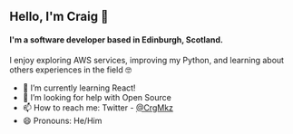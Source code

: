 ## Hello, I'm Craig 👋
#### I'm a software developer based in Edinburgh, Scotland. 
I enjoy exploring AWS services, improving my Python, and learning about others experiences in the field 🤓

- 🌱 I’m currently learning React!
- 🤔 I’m looking for help with Open Source
- 📫 How to reach me: Twitter - [@CrgMkz](https://twitter.com/CrgMkz)
- 😄 Pronouns: He/Him
